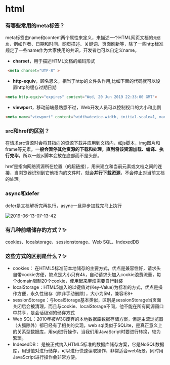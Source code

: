 # html

### 有哪些常用的meta标签？

meta标签由name和content两个属性来定义，来描述一个HTML网页文档的`元信息`，例如作者、日期和时间、网页描述、关键词、页面刷新等，除了一些http标准规定了一些name作为大家使用的共识，开发者也可以自定义name。

- **charset**，用于描述HTML文档的编码形式

```html
 <meta charset="UTF-8" >
```

- **http-equiv**，顾名思义，相当于http的文件头作用,比如下面的代码就可以设置http的缓存过期日期

```html
<meta http-equiv="expires" content="Wed, 20 Jun 2019 22:33:00 GMT">
```

- **viewport**，移动前端最熟悉不过，Web开发人员可以控制视口的大小和比例

```html
<meta name="viewport" content="width=device-width, initial-scale=1, maximum-scale=1">
```

### src和href的区别？

在请求src资源时会将其指向的资源下载并应用到文档内，如js脚本，img图片和frame等元素。**一般会暂停其他资源的下载和处理，直到将该资源加载、编译、执行完毕**，所以一般js脚本会放在底部而不是头部。

href是指向网络资源所在位置（的超链接），用来建立和当前元素或文档之间的连接，当浏览器识别到它他指向的文件时，就会**并行下载资源**，不会停止对当前文档的处理。

### async和defer

defer是文档解析完再执行，async一旦异步加载完马上执行

![2019-06-13-07-13-42](https://xiaomuzhu-image.oss-cn-beijing.aliyuncs.com/c84fdc0e47268832fa8914ab4d125002.png)

### 有几种前端储存的方式？✨

cookies、localstorage、sessionstorage、Web SQL、IndexedDB

### 这些方式的区别是什么？✨

- cookies： 在HTML5标准前本地储存的主要方式，优点是兼容性好，请求头自带cookie方便，缺点是大小只有4k，自动请求头加入cookie浪费流量，每个domain限制20个cookie，使用起来麻烦需要自行封装
- localStorage：HTML5加入的以键值对(Key-Value)为标准的方式，优点是操作方便，永久性储存（除非手动删除），大小为5M，兼容IE8+
- sessionStorage：与localStorage基本类似，区别是sessionStorage当页面关闭后会被清理，而且与cookie、localStorage不同，他不能在所有同源窗口中共享，是会话级别的储存方式
- Web SQL：2010年被W3C废弃的本地数据库数据存储方案，但是主流浏览器（火狐除外）都已经有了相关的实现，web sql类似于SQLite，是真正意义上的关系型数据库，用sql进行操作，当我们用JavaScript时要进行转换，较为繁琐。
- IndexedDB： 是被正式纳入HTML5标准的数据库储存方案，它是NoSQL数据库，用键值对进行储存，可以进行快速读取操作，非常适合web场景，同时用JavaScript进行操作会非常方便。